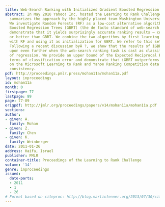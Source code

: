 ```yaml
---
title: Web-Search Ranking with Initialized Gradient Boosted Regression Trees
abstract: In May 2010 Yahoo! Inc. hosted the Learning to Rank Challenge. This paper
  summarizes the approach by the highly placed team Washington University in St. Louis.
  We investigate Random Forests (RF) as a low-cost alternative algorithm to Gradient
  Boosted Regression Trees (GBRT) (the de facto standard of web-search ranking). We
  demonstrate that it yields surprisingly accurate ranking results – comparable to
  or better than GBRT. We combine the two algorithms by first learning a ranking function
  with RF and using it as initialization for GBRT. We refer to this setting as iGBRT.
  Following a recent discussion byÂ ?, we show that the results of iGBRT can be improved
  upon even further when the web-search ranking task is cast as classification instead
  of regression. We provide an upper bound of the Expected Reciprocal RankÂ (?) in
  terms of classification error and demonstrate that iGBRT outperforms GBRT and RF
  on the Microsoft Learning to Rank and Yahoo Ranking Competition data sets with surprising
  consistency.
pdf: http://proceedings.pmlr.press/mohan11a/mohan11a.pdf
layout: inproceedings
id: mohan11a
month: 0
firstpage: 77
lastpage: 89
page: 77-89
origpdf: http://jmlr.org/proceedings/papers/v14/mohan11a/mohan11a.pdf
sections: 
author:
- given: A.
  family: Mohan
- given: Z.
  family: Chen
- given: K.
  family: Weinberger
date: 2011-01-26
address: Haifa, Israel
publisher: PMLR
container-title: Proceedings of the Learning to Rank Challenge
volume: '14'
genre: inproceedings
issued:
  date-parts:
  - 2011
  - 1
  - 26
# Format based on citeproc: http://blog.martinfenner.org/2013/07/30/citeproc-yaml-for-bibliographies/
---
```

